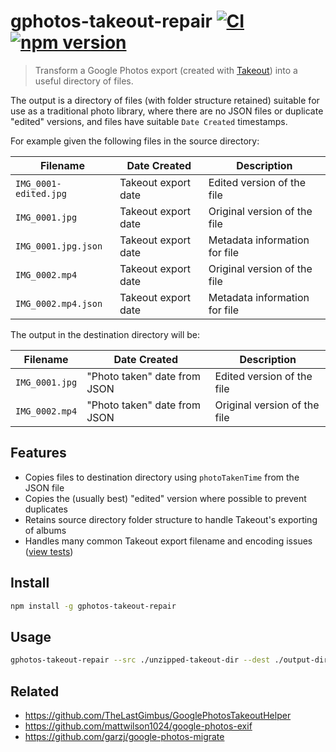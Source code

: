 # gphotos-takeout-repair [![CI](https://github.com/AlecRust/gphotos-takeout-repair/actions/workflows/ci.yml/badge.svg)](https://github.com/AlecRust/gphotos-takeout-repair/actions/workflows/ci.yml) [![npm version](https://img.shields.io/npm/v/gphotos-takeout-repair.svg)](https://www.npmjs.com/package/gphotos-takeout-repair)

> Transform a Google Photos export (created with [Takeout](https://takeout.google.com/)) into a useful directory of files.

The output is a directory of files (with folder structure retained) suitable for use as a traditional photo library,
where there are no JSON files or duplicate "edited" versions, and files have suitable `Date Created` timestamps.

For example given the following files in the source directory:

| Filename              | Date Created        | Description                   |
| --------------------- | ------------------- | ----------------------------- |
| `IMG_0001-edited.jpg` | Takeout export date | Edited version of the file    |
| `IMG_0001.jpg`        | Takeout export date | Original version of the file  |
| `IMG_0001.jpg.json`   | Takeout export date | Metadata information for file |
| `IMG_0002.mp4`        | Takeout export date | Original version of the file  |
| `IMG_0002.mp4.json`   | Takeout export date | Metadata information for file |

The output in the destination directory will be:

| Filename       | Date Created                 | Description                  |
| -------------- | ---------------------------- | ---------------------------- |
| `IMG_0001.jpg` | "Photo taken" date from JSON | Edited version of the file   |
| `IMG_0002.mp4` | "Photo taken" date from JSON | Original version of the file |

## Features

- Copies files to destination directory using `photoTakenTime` from the JSON file
- Copies the (usually best) "edited" version where possible to prevent duplicates
- Retains source directory folder structure to handle Takeout's exporting of albums
- Handles many common Takeout export filename and encoding issues ([view tests](./src/index.test.js))

## Install

```sh
npm install -g gphotos-takeout-repair
```

## Usage

```sh
gphotos-takeout-repair --src ./unzipped-takeout-dir --dest ./output-dir
```

## Related

- https://github.com/TheLastGimbus/GooglePhotosTakeoutHelper
- https://github.com/mattwilson1024/google-photos-exif
- https://github.com/garzj/google-photos-migrate
